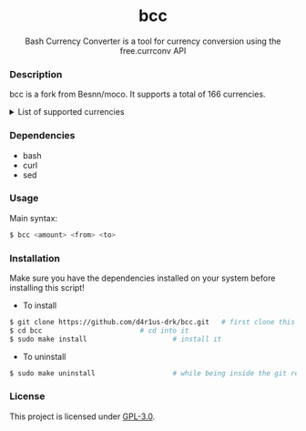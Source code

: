 <h1 align="center">bcc</h1>
<p align="center">Bash Currency Converter is a tool for currency conversion using the free.currconv API</p>

### Description
bcc is a fork from Besnn/moco. It supports a total of 166 currencies.
<details>
<summary>List of supported currencies</summary>
<br>
afn - Afghan Afghani <br>
all - Albanian Lek <br>
dzd - Algerian Dinar <br>
aoa - Angolan Kwanza <br>
ars - Argentine Peso <br>
amd - Armenian Dram <br>
awg - Aruban Florin <br>
aud - Australian Dollar <br>
azn - Azerbaijani Manat <br>
bsd - Bahamian Dollar <br>
bhd - Bahraini Dinar <br>
bdt - Bangladeshi Taka <br>
bbd - Barbadian Dollar <br>
byn - Belarusian Ruble <br>
bzd - Belize Dollar <br>
bmd - Bermudan Dollar <br>
btn - Bhutanese Ngultrum <br>
btc - Bitcoin <br>
bob - Bolivian Boliviano <br>
bam - Bosnia And Herzegovina Konvertibilna Marka <br>
bwp - Botswana Pula <br>
brl - Brazilian Real <br>
gbp - British Pound <br>
bnd - Brunei Dollar <br>
bgn - Bulgarian Lev <br>
bif - Burundi Franc <br>
khr - Cambodian Riel <br>
cad - Canadian Dollar <br>
cve - Cape Verdean Escudo <br>
kyd - Cayman Islands Dollar <br>
xaf - Central African CFA Franc <br>
xpf - CFP Franc <br>
clp - Chilean Peso <br>
clf - Chilean Unit Of Account <br>
cny - Chinese Yuan <br>
cop - Colombian Peso <br>
kmf - Comorian Franc <br>
cdf - Congolese Franc <br>
crc - Costa Rican Colon <br>
hrk - Croatian Kuna <br>
cuc - Cuban Convertible Peso <br>
cup - Cuban Peso <br>
czk - Czech Koruna <br>
dkk - Danish Krone <br>
djf - Djiboutian Franc <br>
dop - Dominican Peso <br>
xcd - East Caribbean Dollar <br>
egp - Egyptian Pound <br>
ern - Eritrean Nakfa <br>
etb - Ethiopian Birr <br>
eur - Euro <br>
fkp - Falkland Islands Pound <br>
fjd - Fijian Dollar <br>
gmd - Gambian Dalasi <br>
gel - Georgian Lari <br>
ghs - Ghanaian Cedi <br>
gip - Gibraltar Pound <br>
gtq - Guatemalan Quetzal <br>
ggp - Guernsey Pound <br>
gnf - Guinean Franc <br>
gyd - Guyanese Dollar <br>
htg - Haitian Gourde <br>
hnl - Honduran Lempira <br>
hkd - Hong Kong Dollar <br>
huf - Hungarian Forint <br>
isk - Icelandic Kr\u00f3na <br>
inr - Indian Rupee <br>
idr - Indonesian Rupiah <br>
irr - Iranian Rial <br>
iqd - Iraqi Dinar <br>
ils - Israeli New Sheqel <br>
jmd - Jamaican Dollar <br>
jpy - Japanese Yen <br>
jep - Jersey Pound <br>
jod - Jordanian Dinar <br>
kzt - Kazakhstani Tenge <br>
kes - Kenyan Shilling <br>
kwd - Kuwaiti Dinar <br>
kgs - Kyrgyzstani Som <br>
lak - Lao Kip <br>
lvl - Latvian Lats <br>
lbp - Lebanese Lira <br>
lsl - Lesotho Loti <br>
lrd - Liberian Dollar <br>
lyd - Libyan Dinar <br>
mop - Macanese Pataca <br>
mkd - Macedonian Denar <br>
mga - Malagasy Ariary <br>
mwk - Malawian Kwacha <br>
myr - Malaysian Ringgit <br>
mvr - Maldivian Rufiyaa <br>
imp - Manx pound <br>
mro - Mauritanian Ouguiya <br>
mur - Mauritian Rupee <br>
mxn - Mexican Peso <br>
mdl - Moldovan Leu <br>
mnt - Mongolian Tugrik <br>
mad - Moroccan Dirham <br>
mzn - Mozambican Metical <br>
mmk - Myanma Kyat <br>
nad - Namibian Dollar <br>
npr - Nepalese Rupee <br>
ang - Netherlands Antillean Gulden <br>
byn - New Belarusian Ruble <br>
twd - New Taiwan Dollar <br>
nzd - New Zealand Dollar <br>
nio - Nicaraguan Cordoba <br>
ngn - Nigerian Naira <br>
kpw - North Korean Won <br>
nok - Norwegian Krone <br>
zmk - Old Zambian Kwacha <br>
omr - Omani Rial <br>
top - Paanga <br>
pkr - Pakistani Rupee <br>
pab - Panamanian Balboa <br>
pgk - Papua New Guinean Kina <br>
pyg - Paraguayan Guarani <br>
pen - Peruvian Nuevo Sol <br>
php - Philippine Peso <br>
pln - Polish Zloty <br>
qar - Qatari Riyal <br>
ron - Romanian Leu <br>
rub - Russian Ruble <br>
rwf - Rwandan Franc <br>
shp - Saint Helena Pound <br>
svc - Salvadoran Col\u00f3n <br>
wst - Samoan Tala <br>
std - Sao Tome And Principe Dobra <br>
sar - Saudi Riyal <br>
rsd - Serbian Dinar <br>
scr - Seychellois Rupee <br>
sll - Sierra Leonean Leone <br>
xag - Silver (troy ounce) <br>
sgd - Singapore Dollar <br>
sbd - Solomon Islands Dollar <br>
sos - Somali Shilling <br>
zar - South African Rand <br>
krw - South Korean Won <br>
xdr - Special Drawing Rights <br>
lkr - Sri Lankan Rupee <br>
sdg - Sudanese Pound <br>
srd - Surinamese Dollar <br>
szl - Swazi Lilangeni <br>
sek - Swedish Krona <br>
chf - Swiss Franc <br>
syp - Syrian Pound <br>
tjs - Tajikistani Somoni <br>
tzs - Tanzanian Shilling <br>
thb - Thai Baht <br>
ttd - Trinidad and Tobago Dollar <br>
tnd - Tunisian Dinar <br>
try - Turkish New Lira <br>
tmt - Turkmenistan Manat <br>
aed - UAE Dirham <br>
ugx - Ugandan Shilling <br>
uah - Ukrainian Hryvnia <br>
usd - United States Dollar <br>
uyu - Uruguayan Peso <br>
uzs - Uzbekistani Som <br>
vuv - Vanuatu Vatu <br>
vef - Venezuelan Bolivar <br>
vnd - Vietnamese Dong <br>
xof - West African CFA Franc <br>
yer - Yemeni Rial <br>
zmw - Zambian Kwacha <br>
zwl - Zimbabwean Dollar
</details>

### Dependencies
* bash
* curl
* sed

### Usage
Main syntax:
```sh
$ bcc <amount> <from> <to>
```

### Installation
Make sure you have the dependencies installed on your system before installing this script!
* To install
```sh
$ git clone https://github.com/d4r1us-drk/bcc.git 	# first clone this repository
$ cd bcc 						# cd into it
$ sudo make install 					# install it
```
* To uninstall
```sh
$ sudo make uninstall 					# while being inside the git repo
```

### License
This project is licensed under [GPL-3.0](https://raw.githubusercontent.com/Illumina/licenses/master/gpl-3.0.txt).
